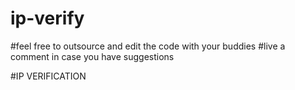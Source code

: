 # ip-verify
#feel free to outsource and edit the code with your buddies
#live a comment in case you have suggestions 


#IP VERIFICATION 